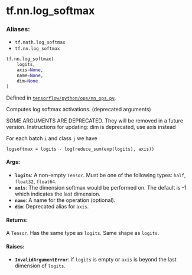 <div itemscope itemtype="http://developers.google.com/ReferenceObject">
<meta itemprop="name" content="tf.nn.log_softmax" />
<meta itemprop="path" content="Stable" />
</div>

# tf.nn.log_softmax

### Aliases:

* `tf.math.log_softmax`
* `tf.nn.log_softmax`

``` python
tf.nn.log_softmax(
    logits,
    axis=None,
    name=None,
    dim=None
)
```



Defined in [`tensorflow/python/ops/nn_ops.py`](/code/stable/tensorflow/python/ops/nn_ops.py).

Computes log softmax activations. (deprecated arguments)

SOME ARGUMENTS ARE DEPRECATED. They will be removed in a future version.
Instructions for updating:
dim is deprecated, use axis instead

For each batch `i` and class `j` we have

    logsoftmax = logits - log(reduce_sum(exp(logits), axis))

#### Args:

* <b>`logits`</b>: A non-empty `Tensor`. Must be one of the following types: `half`,
    `float32`, `float64`.
* <b>`axis`</b>: The dimension softmax would be performed on. The default is -1 which
    indicates the last dimension.
* <b>`name`</b>: A name for the operation (optional).
* <b>`dim`</b>: Deprecated alias for `axis`.


#### Returns:

A `Tensor`. Has the same type as `logits`. Same shape as `logits`.


#### Raises:

* <b>`InvalidArgumentError`</b>: if `logits` is empty or `axis` is beyond the last
    dimension of `logits`.